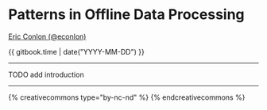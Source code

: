 # Patterns in Offline Data Processing

[Eric Conlon (@econlon)](https://twitter.com/econlon)

{{ gitbook.time | date("YYYY-MM-DD") }}

---

TODO add introduction

---

{% creativecommons type="by-nc-nd" %}
{% endcreativecommons %}
